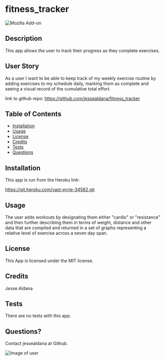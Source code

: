 # fitness_tracker

  ![Mozilla Add-on](https://img.shields.io/amo/v/blue?color=blue&label=Fitness%20Tracker&logoColor=white)
  
 ## Description
 
 This app allows the user to track their progress as they complete exercises.  

 ## User Story

 As a user I want to be able to keep track of my weekly exercise routine by adding exercises to my schedule daily, marking them as complete and seeing a visual record of the cumulative total effort.
 

 link to github repo: https://github.com/jessealdana/fitness_tracker
 
 ## Table of Contents
  * [Installation](#Installation)
  * [Usage](#Usage)
  * [License](#license)
  * [Credits](#credits)
  * [Tests](#tests)
  * [Questions](#questions)
 ## Installation

 This app is run from the Heroku link: 

 https://git.heroku.com/vast-eyrie-34582.git



 ## Usage
 
The user adds workouts by designating them either "cardio" or "resistance" and then further describing them in terms of weight, distance and other data that are compiled and returned in a set of graphs representing a relative level of exercise across a seven day span.

 ## License
 
 This App is licensed under the MIT license.

 ## Credits
 
 Jesse Aldana

 ## Tests
 
 There are no tests with this app.

 ## Questions?
 
 Contact jessealdana at Github.
 
 ![Image of user](https://avatars0.githubusercontent.com/u/61436744?v=4)